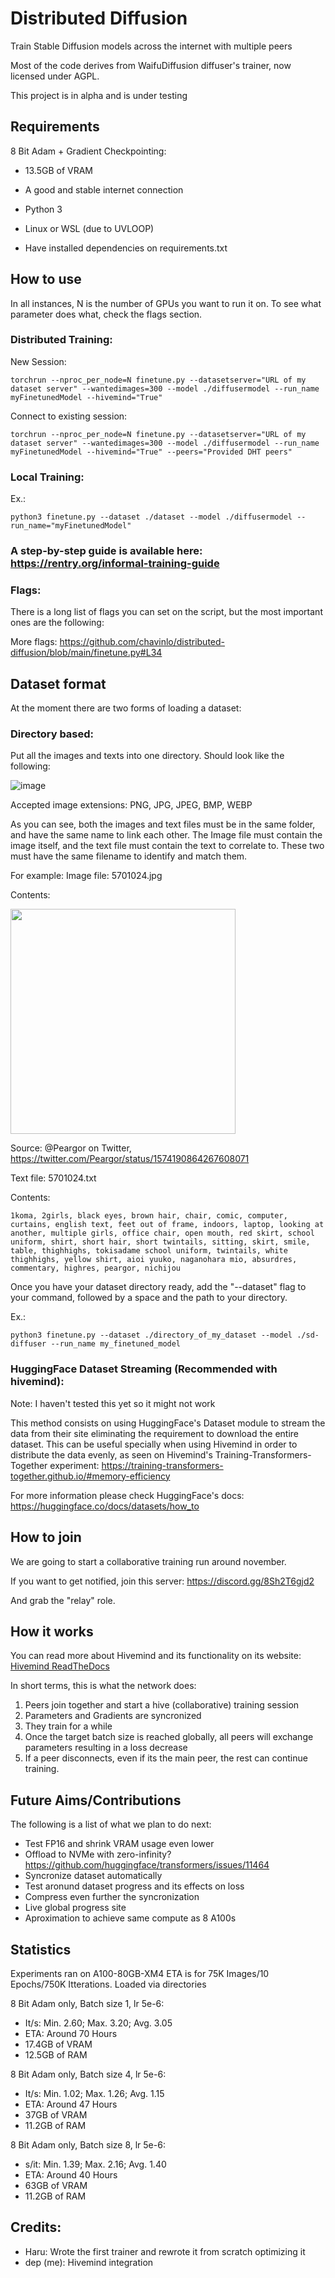 # Distributed Diffusion
Train Stable Diffusion models across the internet with multiple peers

Most of the code derives from WaifuDiffusion diffuser's trainer, now licensed under AGPL.

This project is in alpha and is under testing


## Requirements

8 Bit Adam + Gradient Checkpointing:
- 13.5GB of VRAM

- A good and stable internet connection
- Python 3
- Linux or WSL (due to UVLOOP)
- Have installed dependencies on requirements.txt

## How to use
In all instances, N is the number of GPUs you want to run it on. To see what parameter does what, check the flags section.
### Distributed Training:
New Session:
```
torchrun --nproc_per_node=N finetune.py --datasetserver="URL of my dataset server" --wantedimages=300 --model ./diffusermodel --run_name myFinetunedModel --hivemind="True" 
```

Connect to existing session:
```
torchrun --nproc_per_node=N finetune.py --datasetserver="URL of my dataset server" --wantedimages=300 --model ./diffusermodel --run_name myFinetunedModel --hivemind="True" --peers="Provided DHT peers"
```

### Local Training:

Ex.: 
```
python3 finetune.py --dataset ./dataset --model ./diffusermodel --run_name="myFinetunedModel"
```

### A step-by-step guide is available here: https://rentry.org/informal-training-guide

### Flags:
There is a long list of flags you can set on the script, but the most important ones are the following:

More flags: https://github.com/chavinlo/distributed-diffusion/blob/main/finetune.py#L34

## Dataset format
At the moment there are two forms of loading a dataset:
### Directory based:
Put all the images and texts into one directory. Should look like the following:

![image](https://user-images.githubusercontent.com/85657083/198753014-bb8947d4-618a-4f85-a480-197c141a6fbf.png)

Accepted image extensions: PNG, JPG, JPEG, BMP, WEBP

As you can see, both the images and text files must be in the same folder, and have the same name to link each other.
The Image file must contain the image itself, and the text file must contain the text to correlate to. These two must have the same filename to identify and match them.

For example:
Image file: 5701024.jpg

Contents:

<img src="https://user-images.githubusercontent.com/85657083/198753223-dcd059c1-6e20-4028-9fe0-387cc4890449.png" width="360" height="360" />

Source: @Peargor on Twitter, https://twitter.com/Peargor/status/1574190864267608071

Text file: 5701024.txt

Contents:

```
1koma, 2girls, black eyes, brown hair, chair, comic, computer, curtains, english text, feet out of frame, indoors, laptop, looking at another, multiple girls, office chair, open mouth, red skirt, school uniform, shirt, short hair, short twintails, sitting, skirt, smile, table, thighhighs, tokisadame school uniform, twintails, white thighhighs, yellow shirt, aioi yuuko, naganohara mio, absurdres, commentary, highres, peargor, nichijou
```

Once you have your dataset directory ready, add the "--dataset" flag to your command, followed by a space and the path to your directory.

Ex.: 
```
python3 finetune.py --dataset ./directory_of_my_dataset --model ./sd-diffuser --run_name my_finetuned_model
```

### HuggingFace Dataset Streaming (Recommended with hivemind):
Note: I haven't tested this yet so it might not work

This method consists on using HuggingFace's Dataset module to stream the data from their site eliminating the requirement to download the entire dataset. This can be useful specially when using Hivemind in order to distribute the data evenly, as seen on Hivemind's Training-Transformers-Together experiment: https://training-transformers-together.github.io/#memory-efficiency

For more information please check HuggingFace's docs:
https://huggingface.co/docs/datasets/how_to


## How to join
We are going to start a collaborative training run around november.

If you want to get notified, join this server: https://discord.gg/8Sh2T6gjd2

And grab the "relay" role.

## How it works
You can read more about Hivemind and its functionality on its website: [Hivemind ReadTheDocs](https://learning-at-home.readthedocs.io/en/latest/index.html)

In short terms, this is what the network does:
1. Peers join together and start a hive (collaborative) training session
2. Parameters and Gradients are syncronized
3. They train for a while
4. Once the target batch size is reached globally, all peers will exchange parameters resulting in a loss decrease
5. If a peer disconnects, even if its the main peer, the rest can continue training.

## Future Aims/Contributions
The following is a list of what we plan to do next:
- Test FP16 and shrink VRAM usage even lower
- Offload to NVMe with zero-infinity? https://github.com/huggingface/transformers/issues/11464
- Syncronize dataset automatically
- Test aronund dataset progress and its effects on loss
- Compress even further the syncronization
- Live global progress site
- Aproximation to achieve same compute as 8 A100s

## Statistics
Experiments ran on A100-80GB-XM4
ETA is for 75K Images/10 Epochs/750K Itterations.
Loaded via directories

8 Bit Adam only, Batch size 1, lr 5e-6:
- It/s: Min. 2.60; Max. 3.20; Avg. 3.05
- ETA: Around 70 Hours
- 17.4GB of VRAM
- 12.5GB of RAM

8 Bit Adam only, Batch size 4, lr 5e-6:
- It/s: Min. 1.02; Max. 1.26; Avg. 1.15
- ETA: Around 47 Hours
- 37GB of VRAM
- 11.2GB of RAM

8 Bit Adam only, Batch size 8, lr 5e-6:
- s/it: Min. 1.39; Max. 2.16; Avg. 1.40
- ETA: Around 40 Hours
- 63GB of VRAM
- 11.2GB of RAM

## Credits:
- Haru: Wrote the first trainer and rewrote it from scratch optimizing it
- dep (me): Hivemind integration
